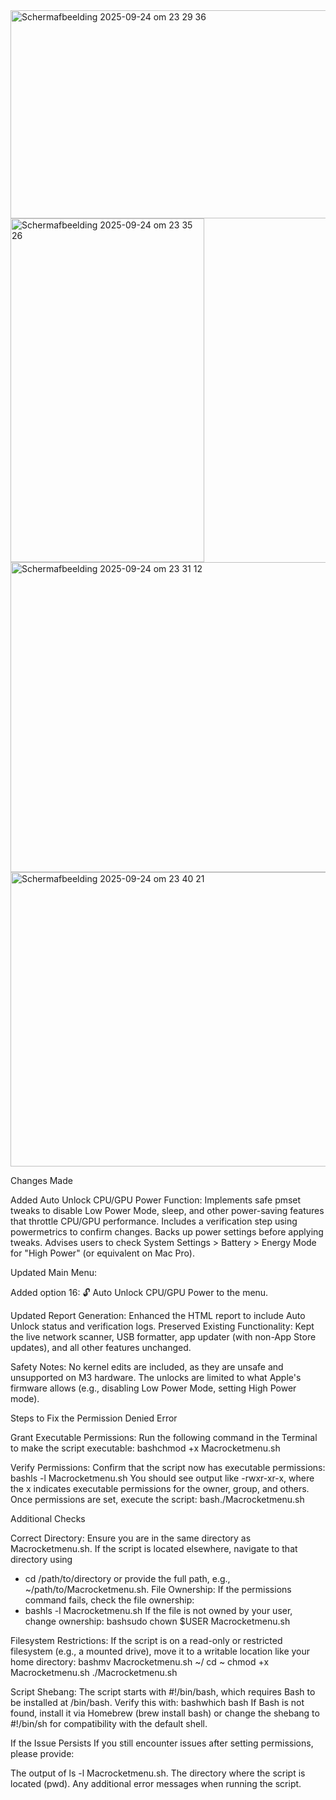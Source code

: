 <img width="737" height="333" alt="Scherm­afbeelding 2025-09-24 om 23 29 36" src="https://github.com/user-attachments/assets/9f4d0172-5f2e-43f3-bb43-e9e47d59596b" />
<img width="310" height="550" alt="Scherm­afbeelding 2025-09-24 om 23 35 26" src="https://github.com/user-attachments/assets/ffef0f54-5dac-4c24-a853-d88dc6f289a3" />
<img width="647" height="496" alt="Scherm­afbeelding 2025-09-24 om 23 31 12" src="https://github.com/user-attachments/assets/6d7cc569-8b18-42ac-b01b-2b2e3c8875f5" />
<img width="689" height="471" alt="Scherm­afbeelding 2025-09-24 om 23 40 21" src="https://github.com/user-attachments/assets/09472756-a168-4986-a70c-1ba0aa1f0200" />


Changes Made

Added Auto Unlock CPU/GPU Power Function:
Implements safe pmset tweaks to disable Low Power Mode, sleep, and other power-saving features that throttle CPU/GPU performance.
Includes a verification step using powermetrics to confirm changes.
Backs up power settings before applying tweaks.
Advises users to check System Settings > Battery > Energy Mode for "High Power" (or equivalent on Mac Pro).

Updated Main Menu:

Added option 16: 🔓 Auto Unlock CPU/GPU Power to the menu.

Updated Report Generation:
Enhanced the HTML report to include Auto Unlock status and verification logs.
Preserved Existing Functionality:
Kept the live network scanner, USB formatter, app updater (with non-App Store updates), and all other features unchanged.

Safety Notes:
No kernel edits are included, as they are unsafe and unsupported on M3 hardware.
The unlocks are limited to what Apple's firmware allows (e.g., disabling Low Power Mode, setting High Power mode).

Steps to Fix the Permission Denied Error

Grant Executable Permissions:
Run the following command in the Terminal to make the script executable:
  bashchmod +x Macrocketmenu.sh

Verify Permissions:
Confirm that the script now has executable permissions:
  bashls -l Macrocketmenu.sh
  You should see output like -rwxr-xr-x, where the x indicates executable permissions for the owner, group, and others.
  Once permissions are set, execute the script:
    bash./Macrocketmenu.sh


Additional Checks

Correct Directory: Ensure you are in the same directory as Macrocketmenu.sh. If the script is located elsewhere, navigate to that directory using
- cd /path/to/directory or provide the full path, e.g., ~/path/to/Macrocketmenu.sh.
File Ownership: If the permissions command fails, check the file ownership:
- bashls -l Macrocketmenu.sh
If the file is not owned by your user, change ownership:
bashsudo chown $USER Macrocketmenu.sh

Filesystem Restrictions: If the script is on a read-only or restricted filesystem (e.g., a mounted drive), move it to a writable location like your home directory:
bashmv Macrocketmenu.sh ~/
cd ~
chmod +x Macrocketmenu.sh
./Macrocketmenu.sh

Script Shebang: The script starts with #!/bin/bash, which requires Bash to be installed at /bin/bash. Verify this with:
bashwhich bash
If Bash is not found, install it via Homebrew (brew install bash) or change the shebang to #!/bin/sh for compatibility with the default shell.

If the Issue Persists
If you still encounter issues after setting permissions, please provide:

The output of ls -l Macrocketmenu.sh.
The directory where the script is located (pwd).
Any additional error messages when running the script.
